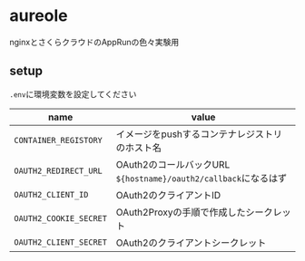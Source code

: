 # aureole
nginxとさくらクラウドのAppRunの色々実験用

## setup
`.env`に環境変数を設定してください

|name|value|
|--|--|
|`CONTAINER_REGISTORY`| イメージをpushするコンテナレジストリのホスト名 |
|`OAUTH2_REDIRECT_URL`| OAuth2のコールバックURL `${hostname}/oauth2/callback`になるはず|
|`OAUTH2_CLIENT_ID`| OAuth2のクライアントID|
|`OAUTH2_COOKIE_SECRET`| OAuth2Proxyの手順で作成したシークレット |
|`OAUTH2_CLIENT_SECRET` | OAuth2のクライアントシークレット|
